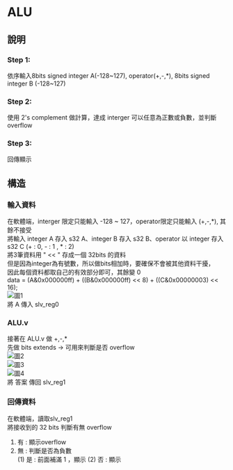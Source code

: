 # ALU  
## 說明  
### Step 1:  
依序輸入8bits signed integer A(-128~127), operator(+,-,*), 8bits signed integer B (-128~127)  
### Step 2:
使用 2's complement 做計算，達成 interger 可以任意為正數或負數，並判斷overflow    
### Step 3:  
回傳顯示  
## 構造  
### 輸入資料  
在軟體端，interger 限定只能輸入 -128 ~ 127，operator限定只能輸入 (+,-,*), 其餘不接受    
將輸入 integer A 存入 s32 A、integer B 存入 s32 B、operator 以 integer 存入 s32 C (+ : 0, - : 1 , * : 2)    
將3筆資料用 " << " 存成一個 32bits 的資料  
但是因為integer為有號數，所以做bits相加時，要確保不會被其他資料干擾，  
因此每個資料都取自己的有效部分即可，其餘變 0  
data = (A&0x000000ff) + ((B&0x000000ff) << 8) + ((C&0x00000003) << 16);    
![圖1](images/圖1.PNG)  
將 A 傳入 slv_reg0  
### ALU.v     
接著在 ALU.v 做 +,-,*  
先做 bits extends -> 可用來判斷是否 overflow      
![圖2](images/圖2.PNG)  
![圖3](images/圖3.PNG)  
![圖4](images/圖4.PNG)  
將 答案 傳回 slv_reg1    
### 回傳資料  
在軟體端，讀取slv_reg1  
將接收到的 32 bits 判斷有無 overflow    
1. 有 : 顯示overflow  
2. 無 : 判斷是否為負數  
      (1) 是 : 前面補滿 1 ，顯示
      (2) 否 : 顯示


 
  



